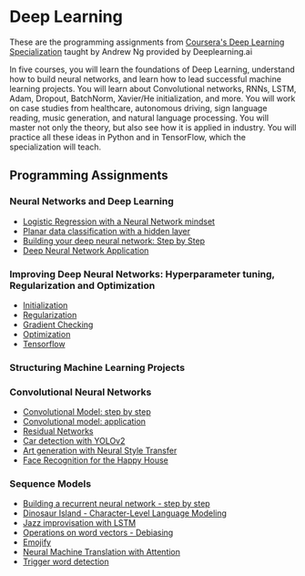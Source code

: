 # Deep Learning

These are the programming assignments
from [Coursera's Deep Learning Specialization][DL] taught by Andrew Ng provided
by Deeplearning.ai

In five courses, you will learn the foundations of Deep Learning, understand
how to build neural networks, and learn how to lead successful machine learning
projects. You will learn about Convolutional networks, RNNs, LSTM, Adam,
Dropout, BatchNorm, Xavier/He initialization, and more. You will work on case
studies from healthcare, autonomous driving, sign language reading, music
generation, and natural language processing. You will master not only the
theory, but also see how it is applied in industry. You will practice all these
ideas in Python and in TensorFlow, which the specialization will teach.

## Programming Assignments

### Neural Networks and Deep Learning

- [Logistic Regression with a Neural Network mindset][1-1]
- [Planar data classification with a hidden layer][1-2]
- [Building your deep neural network: Step by Step][1-3]
- [Deep Neural Network Application][1-4]

### Improving Deep Neural Networks: Hyperparameter tuning, Regularization and Optimization

- [Initialization][2-1]
- [Regularization][2-2]
- [Gradient Checking][2-3]
- [Optimization][2-4]
- [Tensorflow][2-5]

### Structuring Machine Learning Projects

### Convolutional Neural Networks

- [Convolutional Model: step by step][4-1]
- [Convolutional model: application][4-2]
- [Residual Networks][4-3]
- [Car detection with YOLOv2][4-4]
- [Art generation with Neural Style Transfer][4-5]
- [Face Recognition for the Happy House][4-6]

### Sequence Models

- [Building a recurrent neural network - step by step][5-1]
- [Dinosaur Island - Character-Level Language Modeling][5-2]
- [Jazz improvisation with LSTM][5-3]
- [Operations on word vectors - Debiasing][5-4]
- [Emojify][5-5]
- [Neural Machine Translation with Attention][5-6]
- [Trigger word detection][5-7]

[DL]: https://www.coursera.org/specializations/deep-learning

[1-1]: https://nbviewer.jupyter.org/github/fffxj/Deep-Learning/blob/master/Neural%20Networks%20and%20Deep%20Learning/Week%202/Logistic%20Regression%20as%20a%20Neural%20Network/Logistic%20Regression%20with%20a%20Neural%20Network%20mindset%20v5.ipynb
[1-2]: https://nbviewer.jupyter.org/github/fffxj/Deep-Learning/blob/master/Neural%20Networks%20and%20Deep%20Learning/Week%203/Planar%20data%20classification%20with%20one%20hidden%20layer/Planar%20data%20classification%20with%20one%20hidden%20layer%20v5.ipynb
[1-3]: https://nbviewer.jupyter.org/github/fffxj/Deep-Learning/blob/master/Neural%20Networks%20and%20Deep%20Learning/Week%204/Building%20your%20Deep%20Neural%20Network%20-%20Step%20by%20Step/Building%20your%20Deep%20Neural%20Network%20-%20Step%20by%20Step%20v8.ipynb
[1-4]: https://nbviewer.jupyter.org/github/fffxj/Deep-Learning/blob/master/Neural%20Networks%20and%20Deep%20Learning/Week%204/Deep%20Neural%20Network%20Application:%20Image%20Classification/Deep%20Neural%20Network%20-%20Application%20v8.ipynb

[2-1]: https://nbviewer.jupyter.org/github/fffxj/Deep-Learning/blob/master/Improving%20Deep%20Neural%20Networks/week5/Initialization/Initialization.ipynb
[2-2]: https://nbviewer.jupyter.org/github/fffxj/Deep-Learning/blob/master/Improving%20Deep%20Neural%20Networks/week5/Regularization/Regularization%20-%20v2.ipynb
[2-3]: https://nbviewer.jupyter.org/github/fffxj/Deep-Learning/blob/master/Improving%20Deep%20Neural%20Networks/week5/Gradient%20Checking/Gradient%20Checking%20v1.ipynb
[2-4]: https://nbviewer.jupyter.org/github/fffxj/Deep-Learning/blob/master/Improving%20Deep%20Neural%20Networks/week6/Optimization%20methods.ipynb
[2-5]: https://nbviewer.jupyter.org/github/fffxj/Deep-Learning/blob/master/Improving%20Deep%20Neural%20Networks/week7/Tensorflow%20Tutorial.ipynb

[4-1]: https://nbviewer.jupyter.org/github/fffxj/Deep-Learning/blob/master/Convolutional%20Neural%20Networks/week1/Convolution%20model%20-%20Step%20by%20Step%20-%20v2.ipynb
[4-2]: https://nbviewer.jupyter.org/github/fffxj/Deep-Learning/blob/master/Convolutional%20Neural%20Networks/week1/Convolution%20model%20-%20Application%20-%20v1.ipynb
[4-3]: https://nbviewer.jupyter.org/github/fffxj/Deep-Learning/blob/master/Convolutional%20Neural%20Networks/week2/ResNets/Residual%20Networks%20-%20v2.ipynb
[4-4]: https://nbviewer.jupyter.org/github/fffxj/Deep-Learning/blob/master/Convolutional%20Neural%20Networks/week3/Car%20detection%20for%20Autonomous%20Driving/Autonomous%20driving%20application%20-%20Car%20detection%20-%20v3.ipynb
[4-5]: https://nbviewer.jupyter.org/github/fffxj/Deep-Learning/blob/master/Convolutional%20Neural%20Networks/week4/Neural%20Style%20Transfer/Art%20Generation%20with%20Neural%20Style%20Transfer%20-%20v2.ipynb
[4-6]: https://nbviewer.jupyter.org/github/fffxj/Deep-Learning/blob/master/Convolutional%20Neural%20Networks/week4/Face%20Recognition/Face%20Recognition%20for%20the%20Happy%20House%20-%20v3.ipynb

[5-1]: https://nbviewer.jupyter.org/github/fffxj/Deep-Learning/blob/master/Sequence%20Models/Week%201/Building%20a%20Recurrent%20Neural%20Network%20-%20Step%20by%20Step/Building%20a%20Recurrent%20Neural%20Network%20-%20Step%20by%20Step%20-%20v3.ipynb
[5-2]: https://nbviewer.jupyter.org/github/fffxj/Deep-Learning/blob/master/Sequence%20Models/Week%201/Dinosaur%20Island%20--%20Character-level%20language%20model/Dinosaurus%20Island%20--%20Character%20level%20language%20model%20final%20-%20v3.ipynb
[5-3]: https://nbviewer.jupyter.org/github/fffxj/Deep-Learning/blob/master/Sequence%20Models/Week%201/Jazz%20improvisation%20with%20LSTM/Improvise%20a%20Jazz%20Solo%20with%20an%20LSTM%20Network%20-%20v3.ipynb
[5-4]: https://nbviewer.jupyter.org/github/fffxj/Deep-Learning/blob/master/Sequence%20Models/Week%202/Word%20Vector%20Representation/Operations%20on%20word%20vectors%20-%20v2.ipynb
[5-5]: https://nbviewer.jupyter.org/github/fffxj/Deep-Learning/blob/master/Sequence%20Models/Week%202/Emojify/Emojify%20-%20v2.ipynb
[5-6]: https://nbviewer.jupyter.org/github/fffxj/Deep-Learning/blob/master/Sequence%20Models/Week%203/Machine%20Translation/Neural%20machine%20translation%20with%20attention%20-%20v4.ipynb
[5-7]: https://nbviewer.jupyter.org/github/fffxj/Deep-Learning/blob/master/Sequence%20Models/Week%203/Trigger%20word%20detection/Trigger%20word%20detection%20-%20v1.ipynb
